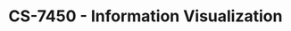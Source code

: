---
layout: course
title: CS-7450 - Information Visualization
aliases: 
course_id: CS-7450
permalink: /CS-7450/
---